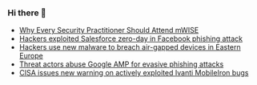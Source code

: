 ### Hi there 👋

<!--START_SECTION:feed-->
* [Why Every Security Practitioner Should Attend mWISE](https://www.bleepingcomputer.com/news/security/why-every-security-practitioner-should-attend-mwise/)
* [Hackers exploited Salesforce zero-day in Facebook phishing attack](https://www.bleepingcomputer.com/news/security/hackers-exploited-salesforce-zero-day-in-facebook-phishing-attack/)
* [Hackers use new malware to breach air-gapped devices in Eastern Europe](https://www.bleepingcomputer.com/news/security/hackers-use-new-malware-to-breach-air-gapped-devices-in-eastern-europe/)
* [Threat actors abuse Google AMP for evasive phishing attacks](https://www.bleepingcomputer.com/news/security/threat-actors-abuse-google-amp-for-evasive-phishing-attacks/)
* [CISA issues new warning on actively exploited Ivanti MobileIron bugs](https://www.bleepingcomputer.com/news/security/cisa-issues-new-warning-on-actively-exploited-ivanti-mobileiron-bugs/)
<!--END_SECTION:feed-->

<!--
**frankenk/frankenk** is a ✨ _special_ ✨ repository because its `README.md` (this file) appears on your GitHub profile.

Here are some ideas to get you started:

- 🔭 I’m currently working on ...
- 🌱 I’m currently learning ...
- 👯 I’m looking to collaborate on ...
- 🤔 I’m looking for help with ...
- 💬 Ask me about ...
- 📫 How to reach me: ...
- 😄 Pronouns: ...
- ⚡ Fun fact: ...
-->



